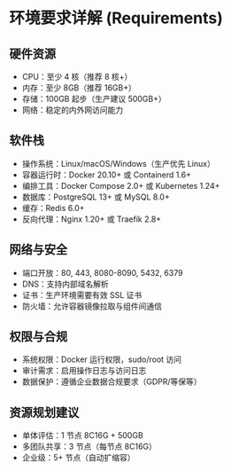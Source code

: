 # 环境要求详解 (Requirements)

## 硬件资源
- CPU：至少 4 核（推荐 8 核+）
- 内存：至少 8GB（推荐 16GB+）
- 存储：100GB 起步（生产建议 500GB+）
- 网络：稳定的内外网访问能力

## 软件栈
- 操作系统：Linux/macOS/Windows（生产优先 Linux）
- 容器运行时：Docker 20.10+ 或 Containerd 1.6+
- 编排工具：Docker Compose 2.0+ 或 Kubernetes 1.24+
- 数据库：PostgreSQL 13+ 或 MySQL 8.0+
- 缓存：Redis 6.0+
- 反向代理：Nginx 1.20+ 或 Traefik 2.8+

## 网络与安全
- 端口开放：80, 443, 8080-8090, 5432, 6379
- DNS：支持内部域名解析
- 证书：生产环境需要有效 SSL 证书
- 防火墙：允许容器镜像拉取与组件间通信

## 权限与合规
- 系统权限：Docker 运行权限，sudo/root 访问
- 审计需求：启用操作日志与访问日志
- 数据保护：遵循企业数据合规要求（GDPR/等保等）

## 资源规划建议
- 单体评估：1 节点 8C16G + 500GB
- 多团队共享：3 节点（每节点 8C16G）
- 企业级：5+ 节点（自动扩缩容）